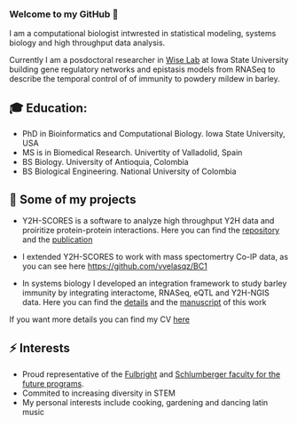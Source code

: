 ### Welcome to my GitHub 👋

I am a computational biologist intwrested in statistical modeling, systems biology and high throughput data analysis. 

Currently I am a posdoctoral researcher in [Wise Lab](https://faculty.sites.iastate.edu/rpwise/) at Iowa State University building gene regulatory networks and epistasis models from RNASeq to describe the temporal control of of immunity to powdery mildew in barley.

## :mortar_board: Education:
- PhD in Bioinformatics and Computational Biology. Iowa State University, USA
- MS is in Biomedical Research. Univertity of Valladolid, Spain
- BS Biology. University of Antioquia, Colombia
- BS Biological Engineering. National University of Colombia

## :notebook: Some of my projects
- Y2H-SCORES is a software to analyze high throughput Y2H data and proiritize protein-protein interactions. Here you can find the [repository](https://github.com/vvelasqz/Y2H-SCORES) and the [publication](https://doi.org/10.1371/journal.pcbi.1008890)

- I extended Y2H-SCORES to work with mass spectomertry Co-IP data, as you can see here https://github.com/vvelasqz/BC1

- In systems biology I developed an integration framework to study barley immunity by integrating interactome, RNASeq, eQTL and Y2H-NGIS data. Here you can find the [details](https://github.com/vvelasqz/Barley_Interactome ) and the [manuscript](https://www.biorxiv.org/content/10.1101/2021.11.02.466982v1) of this work 

If you want more details you can find my CV [here](https://drive.google.com/file/d/1Ic5xGabjK0lirtI4n8pfSYqFDXbMNdhN/view?usp=sharing)

## ⚡ Interests
- Proud representative of the [Fulbright](https://fulbright.edu.co/) and [Schlumberger faculty for the future programs](https://www.slb.com/who-we-are/schlumberger-foundation). 
- Commited to increasing diversity in STEM
- My personal interests include cooking, gardening and dancing latin music

<!--
**vvelasqz/vvelasqz** is a ✨ _special_ ✨ repository because its `README.md` (this file) appears on your GitHub profile.

Here are some ideas to get you started:

- 🔭 I’m currently working on ...
- 🌱 I’m currently learning ...
- 👯 I’m looking to collaborate on ...
- 🤔 I’m looking for help with ...
- 💬 Ask me about ...
- 📫 How to reach me: ...
- 😄 Pronouns: ...
- ⚡ Fun fact: ...
-->
